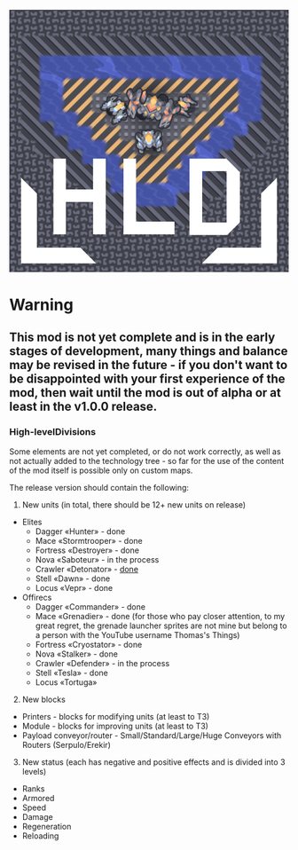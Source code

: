 ![HLD](https://github.com/Dong-Wo-Long/High-levelDivisions/blob/main/icon.png)

# Warning
## This mod is not yet complete and is in the early stages of development, many things and balance may be revised in the future - if you don't want to be disappointed with your first experience of the mod, then wait until the mod is out of alpha or at least in the v1.0.0 release.
### High-levelDivisions
Some elements are not yet completed, or do not work correctly, as well as not actually added to the technology tree - so far for the use of the content of the mod itself is possible only on custom maps.

The release version should contain the following:
1. New units (in total, there should be 12+ new units on release)
- Elites
  - Dagger «Hunter» - done
  - Mace «Stormtrooper» - done
  - Fortress «Destroyer» - done
  - Nova «Saboteur» - in the process
  - Crawler «Detonator» - [done](https://github.com/Bloody-Ocean/bloodyVisual/blob/main/sprites-override/crawler.png)
  - Stell «Dawn» - done
  - Locus «Vepr» - done
- Offirecs
  - Dagger «Commander» - done
  - Mace «Grenadier» - done (for those who pay closer attention, to my great regret, the grenade launcher sprites are not mine but belong to a person with the YouTube username Thomas's Things)
  - Fortress «Cryostator» - done
  - Nova «Stalker» - done
  - Crawler «Defender» - in the process
  - Stell «Tesla» - done
  - Locus «Tortuga»
2. New blocks
- Printers - blocks for modifying units (at least to T3)
- Module - blocks for improving units (at least to T3)
- Payload conveyor/router - Small/Standard/Large/Huge Conveyors with Routers (Serpulo/Erekir)
3. New status (each has negative and positive effects and is divided into 3 levels)
- Ranks
- Armored
- Speed
- Damage
- Regeneration
- Reloading
